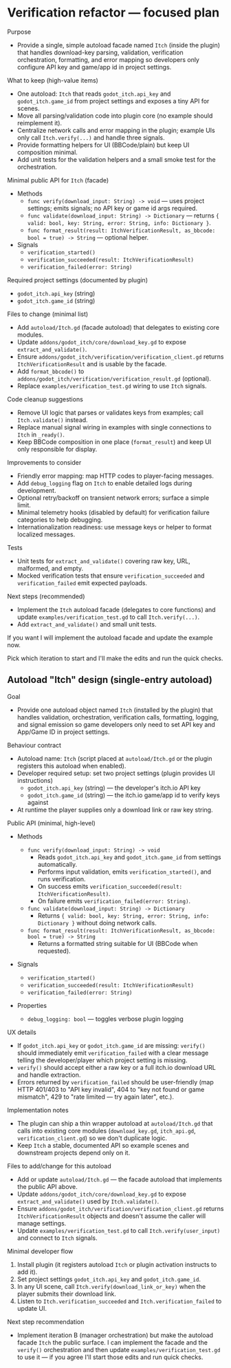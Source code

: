 # Verification refactor — focused plan

Purpose
- Provide a single, simple autoload facade named `Itch` (inside the plugin) that handles download-key parsing, validation, verification orchestration, formatting, and error mapping so developers only configure API key and game/app id in project settings.

What to keep (high-value items)
- One autoload: `Itch` that reads `godot_itch.api_key` and `godot_itch.game_id` from project settings and exposes a tiny API for scenes.
- Move all parsing/validation code into plugin core (no example should reimplement it).
- Centralize network calls and error mapping in the plugin; example UIs only call `Itch.verify(...)` and handle three signals.
- Provide formatting helpers for UI (BBCode/plain) but keep UI composition minimal.
- Add unit tests for the validation helpers and a small smoke test for the orchestration.

Minimal public API for `Itch` (facade)
- Methods
  - `func verify(download_input: String) -> void` — uses project settings; emits signals; no API key or game id args required.
  - `func validate(download_input: String) -> Dictionary` — returns `{ valid: bool, key: String, error: String, info: Dictionary }`.
  - `func format_result(result: ItchVerificationResult, as_bbcode: bool = true) -> String` — optional helper.
- Signals
  - `verification_started()`
  - `verification_succeeded(result: ItchVerificationResult)`
  - `verification_failed(error: String)`

Required project settings (documented by plugin)
- `godot_itch.api_key` (string)
- `godot_itch.game_id` (string)

Files to change (minimal list)
- Add `autoload/Itch.gd` (facade autoload) that delegates to existing core modules.
- Update `addons/godot_itch/core/download_key.gd` to expose `extract_and_validate()`.
- Ensure `addons/godot_itch/verification/verification_client.gd` returns `ItchVerificationResult` and is usable by the facade.
- Add `format_bbcode()` to `addons/godot_itch/verification/verification_result.gd` (optional).
- Replace `examples/verification_test.gd` wiring to use `Itch` signals.

Code cleanup suggestions
- Remove UI logic that parses or validates keys from examples; call `Itch.validate()` instead.
- Replace manual signal wiring in examples with single connections to `Itch` in `_ready()`.
- Keep BBCode composition in one place (`format_result`) and keep UI only responsible for display.

Improvements to consider
- Friendly error mapping: map HTTP codes to player-facing messages.
- Add `debug_logging` flag on `Itch` to enable detailed logs during development.
- Optional retry/backoff on transient network errors; surface a simple limit.
- Minimal telemetry hooks (disabled by default) for verification failure categories to help debugging.
- Internationalization readiness: use message keys or helper to format localized messages.

Tests
- Unit tests for `extract_and_validate()` covering raw key, URL, malformed, and empty.
- Mocked verification tests that ensure `verification_succeeded` and `verification_failed` emit expected payloads.

Next steps (recommended)
- Implement the `Itch` autoload facade (delegates to core functions) and update `examples/verification_test.gd` to call `Itch.verify(...)`.
- Add `extract_and_validate()` and small unit tests.

If you want I will implement the autoload facade and update the example now.

Pick which iteration to start and I'll make the edits and run the quick checks.

## Autoload "Itch" design (single-entry autoload)

Goal
- Provide one autoload object named `Itch` (installed by the plugin) that handles validation, orchestration, verification calls, formatting, logging, and signal emission so game developers only need to set API key and App/Game ID in project settings.

Behaviour contract
- Autoload name: `Itch` (script placed at `autoload/Itch.gd` or the plugin registers this autoload when enabled).
- Developer required setup: set two project settings (plugin provides UI instructions)
  - `godot_itch.api_key` (string) — the developer's itch.io API key
  - `godot_itch.game_id` (string) — the itch.io game/app id to verify keys against
- At runtime the player supplies only a download link or raw key string.

Public API (minimal, high-level)
- Methods
  - `func verify(download_input: String) -> void`
    - Reads `godot_itch.api_key` and `godot_itch.game_id` from settings automatically.
    - Performs input validation, emits `verification_started()`, and runs verification.
    - On success emits `verification_succeeded(result: ItchVerificationResult)`.
    - On failure emits `verification_failed(error: String)`.
  - `func validate(download_input: String) -> Dictionary`
    - Returns `{ valid: bool, key: String, error: String, info: Dictionary }` without doing network calls.
  - `func format_result(result: ItchVerificationResult, as_bbcode: bool = true) -> String`
    - Returns a formatted string suitable for UI (BBCode when requested).

- Signals
  - `verification_started()`
  - `verification_succeeded(result: ItchVerificationResult)`
  - `verification_failed(error: String)`

- Properties
  - `debug_logging: bool` — toggles verbose plugin logging

UX details
- If `godot_itch.api_key` or `godot_itch.game_id` are missing: `verify()` should immediately emit `verification_failed` with a clear message telling the developer/player which project setting is missing.
- `verify()` should accept either a raw key or a full itch.io download URL and handle extraction.
- Errors returned by `verification_failed` should be user-friendly (map HTTP 401/403 to "API key invalid", 404 to "key not found or game mismatch", 429 to "rate limited — try again later", etc.).

Implementation notes
- The plugin can ship a thin wrapper autoload at `autoload/Itch.gd` that calls into existing core modules (`download_key.gd`, `itch_api.gd`, `verification_client.gd`) so we don't duplicate logic.
- Keep `Itch` a stable, documented API so example scenes and downstream projects depend only on it.

Files to add/change for this autoload
- Add or update `autoload/Itch.gd` — the facade autoload that implements the public API above.
- Update `addons/godot_itch/core/download_key.gd` to expose `extract_and_validate()` used by `Itch.validate()`.
- Ensure `addons/godot_itch/verification/verification_client.gd` returns `ItchVerificationResult` objects and doesn't assume the caller will manage settings.
- Update `examples/verification_test.gd` to call `Itch.verify(user_input)` and connect to `Itch` signals.

Minimal developer flow
1. Install plugin (it registers autoload `Itch` or plugin activation instructs to add it).
2. Set project settings `godot_itch.api_key` and `godot_itch.game_id`.
3. In any UI scene, call `Itch.verify(download_link_or_key)` when the player submits their download link.
4. Listen to `Itch.verification_succeeded` and `Itch.verification_failed` to update UI.

Next step recommendation
- Implement iteration B (manager orchestration) but make the autoload facade `Itch` the public surface. I can implement the facade and the `verify()` orchestration and then update `examples/verification_test.gd` to use it — if you agree I'll start those edits and run quick checks.




